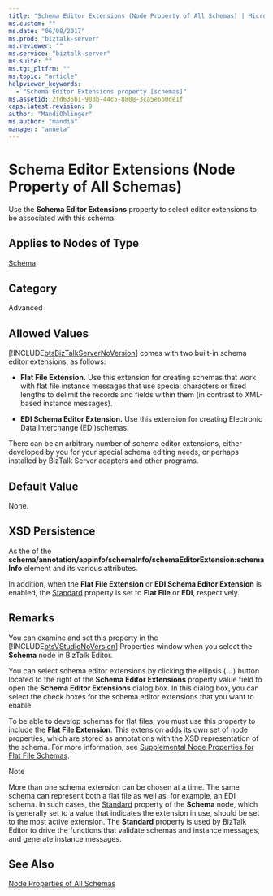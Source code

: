 ```yaml
---
title: "Schema Editor Extensions (Node Property of All Schemas) | Microsoft Docs"
ms.custom: ""
ms.date: "06/08/2017"
ms.prod: "biztalk-server"
ms.reviewer: ""
ms.service: "biztalk-server"
ms.suite: ""
ms.tgt_pltfrm: ""
ms.topic: "article"
helpviewer_keywords: 
  - "Schema Editor Extensions property [schemas]"
ms.assetid: 2fd636b1-903b-44c5-8808-3ca5e6b0de1f
caps.latest.revision: 9
author: "MandiOhlinger"
ms.author: "mandia"
manager: "anneta"
---
```

# Schema Editor Extensions (Node Property of All Schemas)
Use the **Schema Editor Extensions** property to select editor extensions to be associated with this schema.  
  
## Applies to Nodes of Type  
 [Schema](../core/schema-node-properties.md)  
  
## Category  
 Advanced  
  
## Allowed Values  
 [!INCLUDE[btsBizTalkServerNoVersion](../includes/btsbiztalkservernoversion-md.md)] comes with two built-in schema editor extensions, as follows:  
  
-   **Flat File Extension.** Use this extension for creating schemas that work with flat file instance messages that use special characters or fixed lengths to delimit the records and fields within them (in contrast to XML-based instance messages).  
  
-   **EDI Schema Editor Extension.** Use this extension for creating Electronic Data Interchange (EDI)schemas.  
  
 There can be an arbitrary number of schema editor extensions, either developed by you for your special schema editing needs, or perhaps installed by BizTalk Server adapters and other programs.  
  
## Default Value  
 None.  
  
## XSD Persistence  
 As the of the **schema/annotation/appinfo/schemaInfo/schemaEditorExtension:schemaInfo** element and its various attributes.  
  
 In addition, when the **Flat File Extension** or **EDI Schema Editor Extension** is enabled, the [Standard](../core/standard-node-property-of-all-schemas.md) property is set to **Flat File** or **EDI**, respectively.  
  
## Remarks  
 You can examine and set this property in the [!INCLUDE[btsVStudioNoVersion](../includes/btsvstudionoversion-md.md)] Properties window when you select the **Schema** node in BizTalk Editor.  
  
 You can select schema editor extensions by clicking the ellipsis (**...**) button located to the right of the **Schema Editor Extensions** property value field to open the **Schema Editor Extensions** dialog box. In this dialog box, you can select the check boxes for the schema editor extensions that you want to enable.  
  
 To be able to develop schemas for flat files, you must use this property to include the **Flat File Extension**. This extension adds its own set of node properties, which are stored as annotations with the XSD representation of the schema. For more information, see [Supplemental Node Properties for Flat File Schemas](../core/supplemental-node-properties-for-flat-file-schemas.md).  
  
> [!NOTE]
>  More than one schema extension can be chosen at a time. The same schema can represent both a flat file as well as, for example, an EDI schema. In such cases, the [Standard](../core/standard-node-property-of-all-schemas.md) property of the **Schema** node, which is generally set to a value that indicates the extension in use, should be set to the most active extension. The **Standard** property is used by BizTalk Editor to drive the functions that validate schemas and instance messages, and generate instance messages.  
  
## See Also  
 [Node Properties of All Schemas](../core/node-properties-of-all-schemas.md)